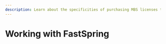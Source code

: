 ```yaml
---
description: Learn about the specificities of purchasing MBS licenses through FastSpring
---
```


# Working with FastSpring

